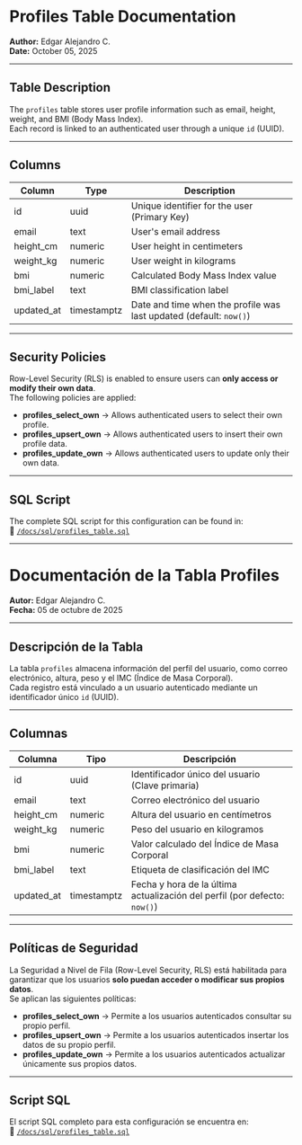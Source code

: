 # Profiles Table Documentation

**Author:** Edgar Alejandro C.  
**Date:** October 05, 2025

---

## Table Description

The `profiles` table stores user profile information such as email, height, weight, and BMI (Body Mass Index).  
Each record is linked to an authenticated user through a unique `id` (UUID).

---

## Columns

| Column     | Type        | Description                                                        |
| ---------- | ----------- | ------------------------------------------------------------------ |
| id         | uuid        | Unique identifier for the user (Primary Key)                       |
| email      | text        | User's email address                                               |
| height_cm  | numeric     | User height in centimeters                                         |
| weight_kg  | numeric     | User weight in kilograms                                           |
| bmi        | numeric     | Calculated Body Mass Index value                                   |
| bmi_label  | text        | BMI classification label                                           |
| updated_at | timestamptz | Date and time when the profile was last updated (default: `now()`) |

---

## Security Policies

Row-Level Security (RLS) is enabled to ensure users can **only access or modify their own data**.  
The following policies are applied:

- **profiles_select_own** → Allows authenticated users to select their own profile.
- **profiles_upsert_own** → Allows authenticated users to insert their own profile data.
- **profiles_update_own** → Allows authenticated users to update only their own data.

---

## SQL Script

The complete SQL script for this configuration can be found in:  
📄 [`/docs/sql/profiles_table.sql`](./sql/profiles_table.sql)

---

# Documentación de la Tabla Profiles

**Autor:** Edgar Alejandro C.  
**Fecha:** 05 de octubre de 2025

---

## Descripción de la Tabla

La tabla `profiles` almacena información del perfil del usuario, como correo electrónico, altura, peso y el IMC (Índice de Masa Corporal).  
Cada registro está vinculado a un usuario autenticado mediante un identificador único `id` (UUID).

---

## Columnas

| Columna    | Tipo        | Descripción                                                               |
| ---------- | ----------- | ------------------------------------------------------------------------- |
| id         | uuid        | Identificador único del usuario (Clave primaria)                          |
| email      | text        | Correo electrónico del usuario                                            |
| height_cm  | numeric     | Altura del usuario en centímetros                                         |
| weight_kg  | numeric     | Peso del usuario en kilogramos                                            |
| bmi        | numeric     | Valor calculado del Índice de Masa Corporal                               |
| bmi_label  | text        | Etiqueta de clasificación del IMC                                         |
| updated_at | timestamptz | Fecha y hora de la última actualización del perfil (por defecto: `now()`) |

---

## Políticas de Seguridad

La Seguridad a Nivel de Fila (Row-Level Security, RLS) está habilitada para garantizar que los usuarios **solo puedan acceder o modificar sus propios datos**.  
Se aplican las siguientes políticas:

- **profiles_select_own** → Permite a los usuarios autenticados consultar su propio perfil.
- **profiles_upsert_own** → Permite a los usuarios autenticados insertar los datos de su propio perfil.
- **profiles_update_own** → Permite a los usuarios autenticados actualizar únicamente sus propios datos.

---

## Script SQL

El script SQL completo para esta configuración se encuentra en:  
📄 [`/docs/sql/profiles_table.sql`](./sql/profiles_table.sql)
